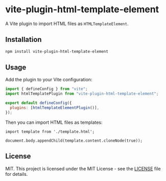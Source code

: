 # vite-plugin-html-template-element

A Vite plugin to import HTML files as `HTMLTemplateElement`.

## Installation

```bash
npm install vite-plugin-html-template-element
```

## Usage

Add the plugin to your Vite configuration:

```javascript
import { defineConfig } from "vite";
import htmlTemplatePlugin from "vite-plugin-html-template-element";

export default defineConfig({
  plugins: [htmlTemplateElementPlugin()],
});
```

Then you can import HTML files as templates:

```
import template from './template.html';

document.body.appendChild(template.content.cloneNode(true));
```

## License

MIT. This project is licensed under the MIT License - see the [LICENSE](LICENSE) file for details.
